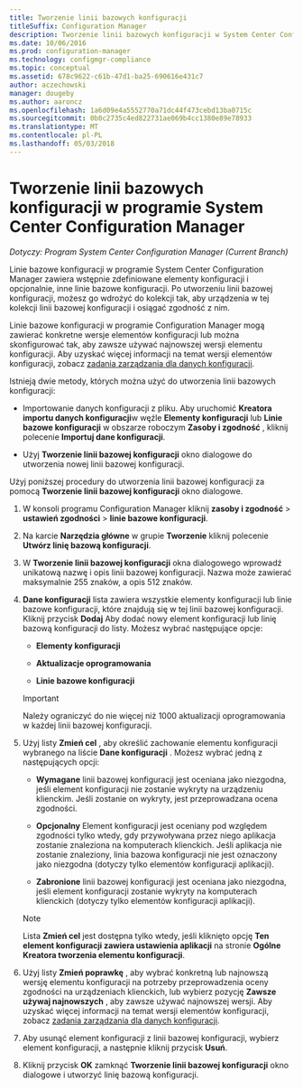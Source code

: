 ```yaml
---
title: Tworzenie linii bazowych konfiguracji
titleSuffix: Configuration Manager
description: Tworzenie linii bazowych konfiguracji w System Center Configuration Manager można wdrożyć do kolekcji.
ms.date: 10/06/2016
ms.prod: configuration-manager
ms.technology: configmgr-compliance
ms.topic: conceptual
ms.assetid: 678c9622-c61b-47d1-ba25-690616e431c7
author: aczechowski
manager: dougeby
ms.author: aaroncz
ms.openlocfilehash: 1a6d09e4a5552770a71dc44f473cebd13ba0715c
ms.sourcegitcommit: 0b0c2735c4ed822731ae069b4cc1380e89e78933
ms.translationtype: MT
ms.contentlocale: pl-PL
ms.lasthandoff: 05/03/2018
---
```

# <a name="create-configuration-baselines-in-system-center-configuration-manager"></a>Tworzenie linii bazowych konfiguracji w programie System Center Configuration Manager

*Dotyczy: Program System Center Configuration Manager (Current Branch)*


Linie bazowe konfiguracji w programie System Center Configuration Manager zawiera wstępnie zdefiniowane elementy konfiguracji i opcjonalnie, inne linie bazowe konfiguracji. Po utworzeniu linii bazowej konfiguracji, możesz go wdrożyć do kolekcji tak, aby urządzenia w tej kolekcji linii bazowej konfiguracji i osiągać zgodność z nim.  

 Linie bazowe konfiguracji w programie Configuration Manager mogą zawierać konkretne wersje elementów konfiguracji lub można skonfigurować tak, aby zawsze używać najnowszej wersji elementu konfiguracji. Aby uzyskać więcej informacji na temat wersji elementów konfiguracji, zobacz [zadania zarządzania dla danych konfiguracji](../../compliance/deploy-use/management-tasks-for-configuration-data.md).  

 Istnieją dwie metody, których można użyć do utworzenia linii bazowych konfiguracji:  

-   Importowanie danych konfiguracji z pliku. Aby uruchomić **Kreatora importu danych konfiguracji**w węźle **Elementy konfiguracji** lub **Linie bazowe konfiguracji** w obszarze roboczym **Zasoby i zgodność** , kliknij polecenie **Importuj dane konfiguracji**.  

-   Użyj **Tworzenie linii bazowej konfiguracji** okno dialogowe do utworzenia nowej linii bazowej konfiguracji.  

 Użyj poniższej procedury do utworzenia linii bazowej konfiguracji za pomocą **Tworzenie linii bazowej konfiguracji** okno dialogowe.  

1.  W konsoli programu Configuration Manager kliknij **zasoby i zgodność** > **ustawień zgodności** > **linie bazowe konfiguracji**.  

3.  Na karcie **Narzędzia główne** w grupie **Tworzenie** kliknij polecenie **Utwórz linię bazową konfiguracji**.  

4.  W **Tworzenie linii bazowej konfiguracji** okna dialogowego wprowadź unikatową nazwę i opis linii bazowej konfiguracji. Nazwa może zawierać maksymalnie 255 znaków, a opis 512 znaków.  

5.  **Dane konfiguracji** lista zawiera wszystkie elementy konfiguracji lub linie bazowe konfiguracji, które znajdują się w tej linii bazowej konfiguracji. Kliknij przycisk **Dodaj** Aby dodać nowy element konfiguracji lub linię bazową konfiguracji do listy. Możesz wybrać następujące opcje:  

    -   **Elementy konfiguracji**  

    -   **Aktualizacje oprogramowania**  

    -   **Linie bazowe konfiguracji**  
      > [!IMPORTANT]
      > Należy ograniczyć do nie więcej niż 1000 aktualizacji oprogramowania w każdej linii bazowej konfiguracji.
6.  Użyj listy **Zmień cel** , aby określić zachowanie elementu konfiguracji wybranego na liście **Dane konfiguracji** . Możesz wybrać jedną z następujących opcji:  

    -   **Wymagane** linii bazowej konfiguracji jest oceniana jako niezgodna, jeśli element konfiguracji nie zostanie wykryty na urządzeniu klienckim. Jeśli zostanie on wykryty, jest przeprowadzana ocena zgodności.  

    -   **Opcjonalny** Element konfiguracji jest oceniany pod względem zgodności tylko wtedy, gdy przywoływana przez niego aplikacja zostanie znaleziona na komputerach klienckich. Jeśli aplikacja nie zostanie znaleziony, linia bazowa konfiguracji nie jest oznaczony jako niezgodna (dotyczy tylko elementów konfiguracji aplikacji).  

    -   **Zabronione** linii bazowej konfiguracji jest oceniana jako niezgodna, jeśli element konfiguracji zostanie wykryty na komputerach klienckich (dotyczy tylko elementów konfiguracji aplikacji).  

    > [!NOTE]
    >  Lista **Zmień cel** jest dostępna tylko wtedy, jeśli kliknięto opcję **Ten element konfiguracji zawiera ustawienia aplikacji** na stronie **Ogólne** **Kreatora tworzenia elementu konfiguracji**.  

7.  Użyj listy **Zmień poprawkę** , aby wybrać konkretną lub najnowszą wersję elementu konfiguracji na potrzeby przeprowadzenia oceny zgodności na urządzeniach klienckich, lub wybierz pozycję **Zawsze używaj najnowszych** , aby zawsze używać najnowszej wersji. Aby uzyskać więcej informacji na temat wersji elementów konfiguracji, zobacz [zadania zarządzania dla danych konfiguracji](../../compliance/deploy-use/management-tasks-for-configuration-data.md).  

8.  Aby usunąć element konfiguracji z linii bazowej konfiguracji, wybierz element konfiguracji, a następnie kliknij przycisk **Usuń**.  

9. Kliknij przycisk **OK** zamknąć **Tworzenie linii bazowej konfiguracji** okno dialogowe i utworzyć linię bazową konfiguracji.  

